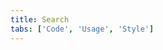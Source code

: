```yaml
---
title: Search
tabs: ['Code', 'Usage', 'Style']
---
```


<component 
    name="Small search"
    component="search" 
    variation="search--small"
    experimental="true"
    hasReactVersion="true"
    >
</component>

<component 
    name="Large search"
    component="search" 
    variation="search--large"
    experimental="true"
    hasReactVersion="true"
    >
</component>

<component-docs component="search"></component-docs>
